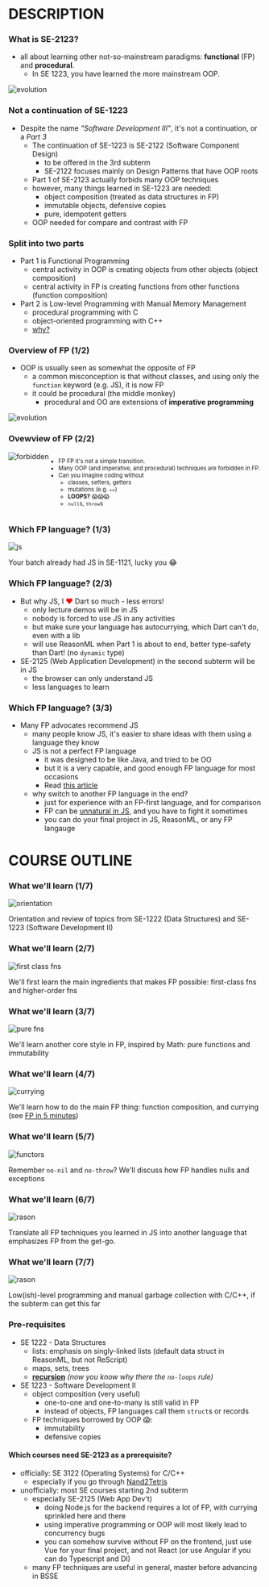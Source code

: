 DESCRIPTION
===========



### What is SE-2123?

* all about learning other not-so-mainstream paradigms: **functional** (FP) and **procedural**. 
  - In SE 1223, you have learned the more mainstream OOP.

![evolution](images/fp-evolution.png)



### Not a continuation of SE-1223

* Despite the name _"Software Development III"_, it's not a continuation, or a _Part 3_
  - The continuation of SE-1223 is SE-2122 (Software Component Design)
    + to be offered in the 3rd subterm
    + SE-2122 focuses mainly on Design Patterns that have OOP roots
  - Part 1 of SE-2123 actually forbids many OOP techniques
  - however, many things learned in SE-1223 are needed:
    + object composition (treated as data structures in FP)
    + immutable objects, defensive copies
    + pure, idempotent getters
  - OOP needed for compare and contrast with FP



### Split into two parts

* Part 1 is Functional Programming
  - central activity in OOP is creating objects from other objects (object composition)
  - central activity in FP is creating functions from other functions (function composition)
* Part 2 is Low-level Programming with Manual Memory Management
  - procedural programming with C
  - object-oriented programming with C++
  - [why?](https://github.com/ossu/computer-science/blob/master/FAQ.md#why-do-you-recommend-skipping-the-second-half-of-cs50)



### Overview of FP (1/2)

+ OOP is usually seen as somewhat the opposite of FP
  - a common misconception is that without classes, and using only the `function` keyword (e.g. JS),
    it is now FP
  - it could be procedural (the middle monkey)
    + procedural and OO are extensions of **imperative programming**

![evolution](images/fp-evolution-small.png)



### Ovewview of FP (2/2)

<div style="display: flex">
  <img src="images/forbidden.png" alt="forbidden">
  <div>
  <ul style="font-size: 0.8em">
  <li>FP FP it's not a simple transition.</li> 
  <li>Many OOP (and imperative, and procedural) techniques are forbidden in FP.</li>
  <li>
    Can you imagine coding without
    <ul>
    <li>classes, setters, getters</li>
    <li>mutations (e.g. <code>+=</code>)</li>
    <li><strong>LOOPS?</strong> 😱😱😱</li>
    <li><code>null</code>s, <code>throw</code>s</li>
    </ul>
  </li>
  </ul>
  </div>
</div>



### Which FP language? (1/3)

![js](images/js.jpg)

Your batch already had JS in SE-1121, lucky you 😂



### Which FP language? (2/3)

* But why JS, I <span style="color: red">♥</span> Dart so much - less errors!
  - only lecture demos will be in JS
  - nobody is forced to use JS in any activities
  - but make sure your language has autocurrying, which Dart can't do, even with a lib
  - will use ReasonML when Part 1 is about to end, better type-safety than Dart! (no `dynamic` type)
* SE-2125 (Web Application Development) in the second subterm will be in JS
  - the browser can only understand JS
  - less languages to learn



### Which FP language? (3/3)

* Many FP advocates recommend JS
  - many people know JS, it's easier to share ideas with them using a language they know
  - JS is not a perfect FP language
    + it was designed to be like Java, and tried to be OO
    + but it is a very capable, and good enough FP language for most occasions
    + Read [this article](https://medium.com/javascript-scene/why-learn-functional-programming-in-javascript-composing-software-ea13afc7a257)
  - why switch to another FP language in the end?
    + just for experience with an FP-first language, and for comparison
    + FP can be [unnatural in JS](https://hackernoon.com/functional-programming-in-javascript-is-an-antipattern-58526819f21e), and you have to fight it sometimes
    + you can do your final project in JS, ReasonML, or any FP langauge



COURSE OUTLINE
==============



### What we'll learn (1/7)

![orientation](images/borientation.jpg)

Orientation and review of topics from SE-1222 (Data Structures) and 
SE-1223 (Software Development II)



### What we'll learn (2/7)

![first class fns](images/fp.png)

We'll first learn the main ingredients that makes FP possible:  first-class fns and higher-order fns



### What we'll learn (3/7)

![pure fns](images/pure-function.png)

We'll learn another core style in FP, inspired by Math:  pure functions and immutability



### What we'll learn (4/7)

![currying](images/curry.jpeg)

We'll learn how to do the main FP thing:  function composition, and currying (see [FP in 5 minutes](https://slides.com/gsklee/functional-programming-in-5-minutes))



### What we'll learn (5/7)

![functors](images/functor.png)

Remember `no-nil` and `no-throw`?  We'll discuss how FP handles nulls and exceptions



### What we'll learn (6/7)

![rason](images/reason.png)

Translate all FP techniques you learned in JS into another language that emphasizes FP from the 
get-go.



### What we'll learn (7/7)

![rason](images/garbage.jpg)

Low(ish)-level programming and manual garbage collection with C/C++, if the subterm can
get this far



### Pre-requisites

* SE 1222 - Data Structures
  - lists: emphasis on singly-linked lists (default data struct in ReasonML, but not ReScript)
  - maps, sets, trees
  - [**recursion**](https://github.com/jfmengels/eslint-plugin-fp/blob/master/docs/rules/no-loops.md) _(now you know why there the `no-loops` rule)_
* SE 1223 - Software Development II
  - object composition (very useful)
    + one-to-one and one-to-many is still valid in FP
    + instead of objects, FP languages call them `struct`s or records
  - FP techniques borrowed by OOP 😱:
    + immutability
    + defensive copies




#### Which courses need SE-2123 as a prerequisite?

* officially:  SE 3122 (Operating Systems) for C/C++
  - especially if you go through [Nand2Tetris](https://github.com/ossu/computer-science/blob/master/FAQ.md#why-do-you-recommend-skipping-the-second-half-of-cs50)
* unofficially:  most SE courses starting 2nd subterm
  - especially SE-2125 (Web App Dev't)
    + doing Node.js for the backend requires a lot of FP, with currying sprinkled here and there
    + using imperative programming or OOP will most likely lead to concurrency bugs
    + you can somehow survive without FP on the frontend, just use Vue for your final project, and
      not React (or use Angular if you can do Typescript and DI)
  - many FP techniques are useful in general, master before advancing in BSSE